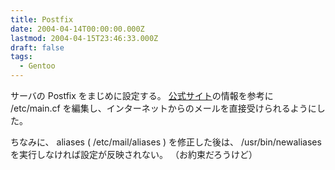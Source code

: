 ```yaml
---
title: Postfix
date: 2004-04-14T00:00:00.000Z
lastmod: 2004-04-15T23:46:33.000Z
draft: false
tags:
  - Gentoo
---
```


サーバの Postfix をまじめに設定する。 [公式サイト](http://www.postfix-jp.info/)の情報を参考に /etc/main.cf を編集し、インターネットからのメールを直接受けられるようにした。

ちなみに、 aliases ( /etc/mail/aliases ) を修正した後は、 /usr/bin/newaliases を実行しなければ設定が反映されない。 （お約束だろうけど）
